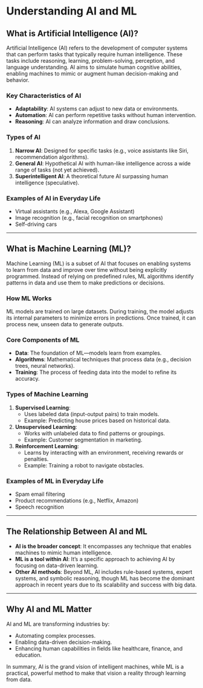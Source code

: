 # Understanding AI and ML

## What is Artificial Intelligence (AI)?

Artificial Intelligence (AI) refers to the development of computer systems that can perform tasks that typically require human intelligence. These tasks include reasoning, learning, problem-solving, perception, and language understanding. AI aims to simulate human cognitive abilities, enabling machines to mimic or augment human decision-making and behavior.

### Key Characteristics of AI
- **Adaptability**: AI systems can adjust to new data or environments.
- **Automation**: AI can perform repetitive tasks without human intervention.
- **Reasoning**: AI can analyze information and draw conclusions.

### Types of AI
1. **Narrow AI**: Designed for specific tasks (e.g., voice assistants like Siri, recommendation algorithms).
2. **General AI**: Hypothetical AI with human-like intelligence across a wide range of tasks (not yet achieved).
3. **Superintelligent AI**: A theoretical future AI surpassing human intelligence (speculative).

### Examples of AI in Everyday Life
- Virtual assistants (e.g., Alexa, Google Assistant)
- Image recognition (e.g., facial recognition on smartphones)
- Self-driving cars

---

## What is Machine Learning (ML)?

Machine Learning (ML) is a subset of AI that focuses on enabling systems to learn from data and improve over time without being explicitly programmed. Instead of relying on predefined rules, ML algorithms identify patterns in data and use them to make predictions or decisions.

### How ML Works
ML models are trained on large datasets. During training, the model adjusts its internal parameters to minimize errors in predictions. Once trained, it can process new, unseen data to generate outputs.

### Core Components of ML
- **Data**: The foundation of ML—models learn from examples.
- **Algorithms**: Mathematical techniques that process data (e.g., decision trees, neural networks).
- **Training**: The process of feeding data into the model to refine its accuracy.

### Types of Machine Learning
1. **Supervised Learning**:
   - Uses labeled data (input-output pairs) to train models.
   - Example: Predicting house prices based on historical data.
2. **Unsupervised Learning**:
   - Works with unlabeled data to find patterns or groupings.
   - Example: Customer segmentation in marketing.
3. **Reinforcement Learning**:
   - Learns by interacting with an environment, receiving rewards or penalties.
   - Example: Training a robot to navigate obstacles.

### Examples of ML in Everyday Life
- Spam email filtering
- Product recommendations (e.g., Netflix, Amazon)
- Speech recognition

---

## The Relationship Between AI and ML

- **AI is the broader concept**: It encompasses any technique that enables machines to mimic human intelligence.
- **ML is a tool within AI**: It’s a specific approach to achieving AI by focusing on data-driven learning.
- **Other AI methods**: Beyond ML, AI includes rule-based systems, expert systems, and symbolic reasoning, though ML has become the dominant approach in recent years due to its scalability and success with big data.

---

## Why AI and ML Matter
AI and ML are transforming industries by:
- Automating complex processes.
- Enabling data-driven decision-making.
- Enhancing human capabilities in fields like healthcare, finance, and education.

In summary, AI is the grand vision of intelligent machines, while ML is a practical, powerful method to make that vision a reality through learning from data.
